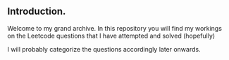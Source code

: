 ## $\text{Introduction}$.

Welcome to my grand archive. In this repository you will find my workings on the Leetcode questions that I have attempted and solved (hopefully)

I will probably categorize the questions accordingly later onwards.
